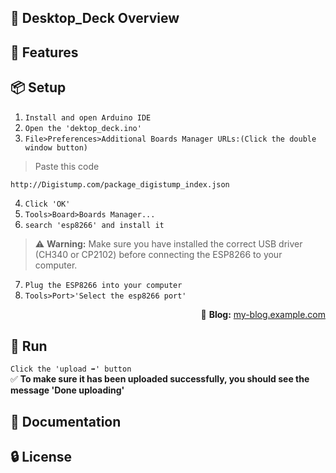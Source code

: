 ## 👀 Desktop_Deck Overview  


## 🚀 Features  


## 📦 Setup 
1. `Install and open Arduino IDE`
2. `Open the 'dektop_deck.ino'`
3. `File>Preferences>Additional Boards Manager URLs:(Click the double window button)`
>Paste this code  
```bash
http://Digistump.com/package_digistump_index.json
```
4. `Click 'OK'`  
5. `Tools>Board>Boards Manager...`  
6. `search 'esp8266' and install it` 
> ⚠️ **Warning:** Make sure you have installed the correct USB driver (CH340 or CP2102) before connecting the ESP8266 to your computer.
7. `Plug the ESP8266 into your computer`  
8. `Tools>Port>'Select the esp8266 port'`  

<p align="right">🔗 <strong>Blog:</strong> <a href="https://my-blog.example.com">my-blog.example.com</a></p>


## 🎉 Run  
`Click the 'upload ➡️' button`  
✅ **To make sure it has been uploaded successfully, you should see the message 'Done uploading'**  


## 📜 Documentation  


## 🔒 License  


